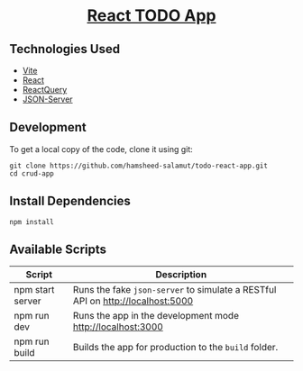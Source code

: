 <h1 align="center">
    <a href="https://github.com/hamsheed-salamut/todo-react-app">
    React TODO App
    </a>
</h1>

## Technologies Used
- [Vite](https://vitejs.dev/)
- [React](http://reactjs.org)
- [ReactQuery](https://www.npmjs.com/package/react-query)
- [JSON-Server](https://github.com/typicode/json-server)

## Development
To get a local copy of the code, clone it using git:

```
git clone https://github.com/hamsheed-salamut/todo-react-app.git
cd crud-app
```

## Install Dependencies

```
npm install
```

## Available Scripts

| Script        | Description                                                             |
| -----------------    | ----------------------------------------------------------------------- |
| npm start server  | Runs the fake `json-server` to simulate a RESTful API on [http://localhost:5000](http://localhost:5000)                            |
| npm run dev      | Runs the app in the development mode [http://localhost:3000](http://localhost:3000)
| npm run build | Builds the app for production to the `build` folder.                    |
